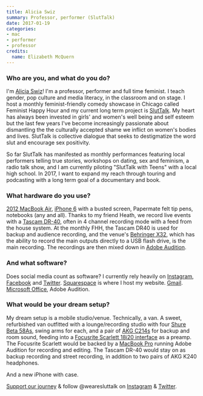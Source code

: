 ```yaml
---
title: Alicia Swiz
summary: Professor, performer (SlutTalk)
date: 2017-01-19
categories:
- mac
- performer
- professor
credits:
  name: Elizabeth McQuern
---
```


### Who are you, and what do you do?

I'm [Alicia Swiz](https://popgoesalicia.com/ "Alicia's website")! I'm a professor, performer and full time feminist. I teach gender, pop culture and media literacy, in the classroom and on stage. I host a monthly feminist-friendly comedy showcase in Chicago called Feminist Happy Hour and my current long term project is [SlutTalk](http://www.wearesluttalk.com/ "A movement to reclaim the word 'slut.'"). My heart has always been invested in girls' and women's well being and self esteem but the last few years I've become increasingly passionate about dismantling the the culturally accepted shame we inflict on women's bodies and lives. SlutTalk is collective dialogue that seeks to destigmatize the word slut and encourage sex positivity.

So far SlutTalk has manifested as monthly performances featuring local performers telling true stories, workshops on dating, sex and feminism, a radio talk show, and I am currently piloting "SlutTalk with Teens" with a local high school. In 2017, I want to expand my reach through touring and podcasting with a long term goal of a documentary and book. 

### What hardware do you use?

[2012 MacBook Air][macbook-air], [iPhone 6][iphone-6] with a busted screen, Papermate felt tip pens, notebooks (any and all). Thanks to my friend Heath, we record live events with a [Tascam DR-40][dr-40], often in 4 channel recording mode with a feed from the house system. At the monthly FHH, the Tascam DR40 is used for backup and audience recording, and the venue's [Behringer X32][x32], which has the ability to record the main outputs directly to a USB flash drive, is the main recording. The recordings are then mixed down in [Adobe Audition][audition].

### And what software?

Does social media count as software? I currently rely heavily on [Instagram][], [Facebook][] and [Twitter][]. [Squarespace][] is where I host my website. [Gmail][]. [Microsoft Office][office], Adobe Audition.

### What would be your dream setup?

My dream setup is a mobile studio/venue. Technically, a van. A sweet, refurbished van outfitted with a lounge/recording studio with four [Shure Beta 58As][beta-58a], swing arms for each, and a pair of [AKG C214s][c214] for backup and room sound, feeding into a [Focusrite Scarlett 18i20 interface][scarlett-18i20] as a preamp. The Focusrite Scarlett would be backed by a [MacBook Pro][macbook-pro] running Adobe Audition for recording and editing. The Tascam DR-40 would stay on as backup recording and street recording, in addition to two pairs of AKG K240 headphones.

And a new iPhone with case. 

[Support our journey](https://www.indiegogo.com/projects/we-are-sluttalk-feminism "Alicia's Indiegogo project.") & follow @wearesluttalk on [Instagram](https://www.instagram.com/wearesluttalk/ "Alicia's SlutTalk Instagram account.") & [Twitter](https://twitter.com/wearesluttalk "Alicia's SlutTalk Twitter account.").

[audition]: https://creative.adobe.com/products/audition "An audio editing software suite."
[beta-58a]: http://www.shure.com/americas/products/microphones/beta/beta-58a-vocal-microphone "A vocal microphone."
[c214]: https://www.akg.com/pro/p/c214 "A condenser microphone."
[dr-40]: https://tascam.com/product/dr-40/ "A portable digital recorder."
[facebook]: https://www.facebook.com/ "A social networking site."
[gmail]: https://mail.google.com/mail/ "Web-based email."
[instagram]: https://www.instagram.com/ "A photo sharing service."
[iphone-6]: https://en.wikipedia.org/wiki/IPhone_6 "A smartphone."
[macbook-air]: https://www.apple.com/macbook-air/ "A very thin laptop."
[macbook-pro]: https://www.apple.com/macbook-pro/ "A laptop."
[office]: https://products.office.com/en-us/home "An office productivity suite."
[scarlett-18i20]: https://us.focusrite.com/usb-audio-interfaces/scarlett-18i20 "A USB audio interface."
[squarespace]: https://www.squarespace.com/ "A site hosting/creation service."
[twitter]: https://twitter.com/ "An online micro-blogging platform."
[x32]: http://web.archive.org/web/20171128093849/http://www.music-group.com:80/Categories/Behringer/Mixers/Digital-Mixers/X32/p/P0ASF "A digital mixer."
